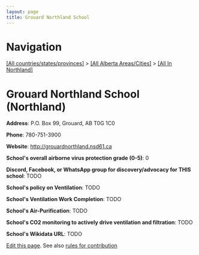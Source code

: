 ```yaml
---
layout: page
title: Grouard Northland School
---
```

# Navigation

[[All countries/states/provinces]](../../..) > [[All Alberta Areas/Cities]](../..) > [[All In Northland]](..)

# Grouard Northland School (Northland)

**Address**: P.O. Box 99, Grouard, AB T0G 1C0

**Phone**: 780-751-3900

**Website**: <http://grouardnorthland.nsd61.ca>

**School's overall airborne virus protection grade (0-5)**: 0

**Discord, Facebook, or WhatsApp group for discovery/advocacy for THIS school**: TODO

**School's policy on Ventilation**: TODO

**School's Ventilation Work Completion**: TODO

**School's Air-Purification**: TODO

**School's CO2 monitoring to actively drive ventilation and filtration**: TODO

**School's Wikidata URL**: TODO


[Edit this page](https://github.com/ventilate-schools/AB/edit/main/./Northland/Grouard_Northland_School.md). See also [rules for contribution](../../../contribution-rules/)